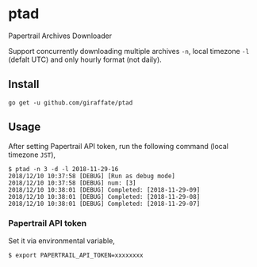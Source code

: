 # ptad
Papertrail Archives Downloader

Support concurrently downloading multiple archives `-n`, local timezone `-l` (defalt UTC) and only hourly format (not daily).

## Install
```
go get -u github.com/giraffate/ptad
```

## Usage
After setting Papertrail API token, run the following command (local timezone `JST`),
```
$ ptad -n 3 -d -l 2018-11-29-16
2018/12/10 10:37:58 [DEBUG] [Run as debug mode]
2018/12/10 10:37:58 [DEBUG] num: [3]
2018/12/10 10:38:01 [DEBUG] Completed: [2018-11-29-09]
2018/12/10 10:38:01 [DEBUG] Completed: [2018-11-29-08]
2018/12/10 10:38:01 [DEBUG] Completed: [2018-11-29-07]
```

### Papertrail API token
Set it via environmental variable,
```
$ export PAPERTRAIL_API_TOKEN=xxxxxxxx
